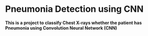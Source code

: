 # Pneumonia Detection using CNN

**This is a project to classify Chest X-rays whether the patient has Pneumonia using Convolution Neural Network (CNN)**
